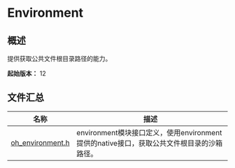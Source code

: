 # Environment

## 概述

提供获取公共文件根目录路径的能力。

**起始版本：** 12
## 文件汇总

| 名称 | 描述 |
| -- | -- |
| [oh_environment.h](capi-oh-environment-h.md) | environment模块接口定义，使用environment提供的native接口，获取公共文件根目录的沙箱路径。 |
